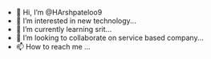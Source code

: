 - 👋 Hi, I’m @HArshpateloo9
- 👀 I’m interested in new technology...
- 🌱 I’m currently learning srit...
- 💞️ I’m looking to collaborate on service based company...
- 📫 How to reach me ...

<!---
HArshpateloo9/HArshpateloo9 is a ✨ special ✨ repository because its `README.md` (this file) appears on your GitHub profile.
You can click the Preview link to take a look at your changes.
--->
